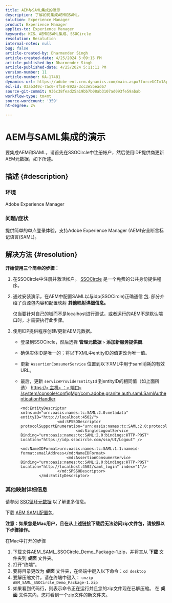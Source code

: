```yaml
---
title: AEM与SAML集成的演示
description: 了解如何集成AEM和SAML。
solution: Experience Manager
product: Experience Manager
applies-to: Experience Manager
keywords: KCS、AEM和SAML集成、SSOCircle
resolution: Resolution
internal-notes: null
bug: false
article-created-by: Dharmender Singh
article-created-date: 4/25/2024 5:09:15 PM
article-published-by: Dharmender Singh
article-published-date: 4/25/2024 5:11:11 PM
version-number: 11
article-number: KA-17481
dynamics-url: https://adobe-ent.crm.dynamics.com/main.aspx?forceUCI=1&pagetype=entityrecord&etn=knowledgearticle&id=63883085-2603-ef11-a1fe-6045bd03c412
exl-id: 03ab349c-7ac0-4f58-892a-3cc3e5bead67
source-git-commit: 936c38fead25a19bb7b08ab3107ad093fe59abab
workflow-type: tm+mt
source-wordcount: '359'
ht-degree: 2%

---
```


# AEM与SAML集成的演示


要集成AEM和SAML，请首先在SSOCircle中注册帐户，然后使用IDP提供商更新AEM元数据，如下所述。

## 描述 {#description}


### <b>环境</b>

Adobe Experience Manager

### <b>问题/症状</b>

提供简单的单点登录体验，支持Adobe Experience Manager (AEM)安全断言标记语言(SAML)。


## 解决方法 {#resolution}


<b>开始使用三个简单的步骤：</b>

1. 在SSOCircle中注册并激活帐户。 [SSOCircle](https://www.ssocircle.com/en/) 是一个免费的公共身份提供程序。
2. 通过安装演示，在AEM中配置SAML以与idp(SSOCircle)正确通信 [包](https://files.acrobat.com/a/preview/d0017bf5-c35a-483e-80a0-d6bfb0526299). 部分介绍了资源包内容和配置映射 <b>其他映射详细信息。</b>



   仅当要针对自己的域而不是localhost进行测试，或者运行的AEM不是默认端口时，才需要执行此步骤。


3. 使用IDP提供程序创建/更新AEM元数据。
   - 登录到SSOCircle，然后选择 <b>管理元数据</b> `>`  <b>添加新服务提供商</b>.
   - 确保实体ID是唯一的；将以下XML中entityID的值更改为唯一值。
   - 更新 `AssertionConsumerService` 位置到以下XML中用于saml消耗的有效URL。
   - 最后，更新 `serviceProviderEntityId` 到entityID的相同值（如上面所选） [https://`<` 主机`>` ：`<` 端口`>` /system/console/configMgr/com.adobe.granite.auth.saml.SamlAuthenticationHandler](https://&lt;host>：&lt;port>/system/console/configMgr/com.adobe.granite.auth.saml.SamlAuthenticationHandler)



     ```
     <md:EntityDescriptor xmlns:md="urn:oasis:names:tc:SAML:2.0:metadata" entityID="http://localhost:4502/">
                     <md:SPSSODescriptor protocolSupportEnumeration="urn:oasis:names:tc:SAML:2.0:protocol">
                             <md:SingleLogoutService Binding="urn:oasis:names:tc:SAML:2.0:bindings:HTTP-POST" Location="https://idp.ssocircle.com/sso/UI/Logout" />
                             <md:NameIDFormat>urn:oasis:names:tc:SAML:1.1:nameid-format:emailAddress</md:NameIDFormat>        
                         <md:AssertionConsumerService Binding="urn:oasis:names:tc:SAML:2.0:bindings:HTTP-POST" Location="http://localhost:4502/saml_login" index="1"/>    
                     </md:SPSSODescriptor>
             </md:EntityDescriptor>
     ```








### 其他映射详细信息

请参阅 [SSC循环元数据](https://idp.ssocircle.com/) 以了解更多信息。

下载 [AEM SAML配置包](https://acrobat.adobe.com/link/track?uri=urn%3Aaaid%3Ascds%3AUS%3Ad0017bf5-c35a-483e-80a0-d6bfb0526299).

<b>注意：如果您是Mac用户，且在从上述链接下载后无法访问zip文件包，请按照以下步骤操作。 </b>

在Mac中打开的步骤

1. 下载文件AEM_SAML_SSOCircle_Demo_Package-1.zip，并将其从 <b>下载</b> 文件夹到 <b>桌面</b> 文件夹。
2. 打开“终端”。
3. 要将目录更改为 <b>桌面</b> 文件夹，在终端中键入以下命令：`cd desktop`
4. 要解压缩文件，请在终端中键入： `unzip AEM_SAML_SSOCircle_Demo_Package-1.zip `
5. 如果看到代码行，则表示命令正在运行并且您的zip文件现在已解压缩。 在 <b>桌面</b> 文件夹内，您将看到一个zip文件的新文件夹。
